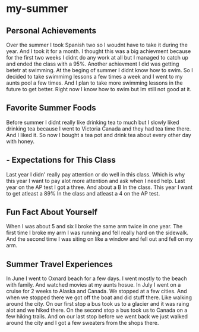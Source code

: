 # my-summer
## Personal Achievements
Over the summer I took Spanish two so I woudnt have to take it during the year. And I took it for a month. I thought this was a big achievment because for the first two weeks I didnt do any work at all but I managed to catch up and ended the class with a 95%. Another achievment I did was getting betetr at swimming. At the beging of summer I didnt know how to swim. So I decided to take swimmimg lessons a few times a week and I went to my aunts pool a few times. And I plan to take more swimming lessons in the future to get better. Right now I know how to swim but Im still not good at it. 
## Favorite Summer Foods
Before summer I didnt really like drinking tea to much but I slowly liked drinking tea because I went to Victoria Canada and they had tea time there. And I liked it. So now I bought a tea pot and drink tea about every other day with honey. 
## - Expectations for This Class
Last year I didn' really pay attention or do well in this class. Which is why this year I want to pay alot more attention and ask when I need help. Last year on the AP test I got a three. And about a B In the class. This year I want to get atleast a 89% In the class and atleast a 4 on the AP test. 
##  Fun Fact About Yourself
When I was about 5 and six I broke the same arm twice in one year. The first time I broke my arm I was running and fell really hard on the sidewalk. And the second time I was siting on like a window and fell out and fell on my arm. 
##  Summer Travel Experiences 
In June I went to Oxnard beach for a few days. I went mostly to the beach with family. And watched movies at my aunts hosue. In July I went on a cruise for 2 weeks to Alaska and Canada. We stopped at a few cities. And when we stopped there we got off the boat and did stuff there. Like walking around the city. On our first stop a bus took us to a glacier and it was raing alot and we hiked there. On the second stop a bus took us to Canada on a few hiking trails. And on our last stop before we went back we just walked around the city and I got a few sweaters from the shops there. 
